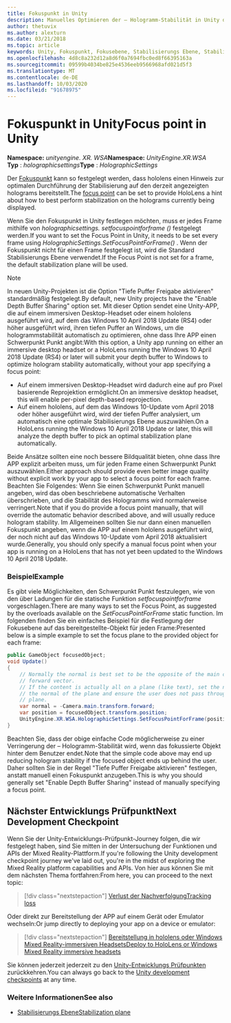 ```yaml
---
title: Fokuspunkt in Unity
description: Manuelles Optimieren der – Hologramm-Stabilität in Unity durch Festlegen des Fokus Punkts
author: thetuvix
ms.author: alexturn
ms.date: 03/21/2018
ms.topic: article
keywords: Unity, Fokuspunkt, Fokusebene, Stabilisierungs Ebene, Stabilisierungs Punkt, neuprojektion, LSR, tiefen Puffer
ms.openlocfilehash: 4d8c8a232d12a8d6f0a7694fbc0ed8f66395163a
ms.sourcegitcommit: 09599b4034be825e4536eeb9566968afd021d5f3
ms.translationtype: MT
ms.contentlocale: de-DE
ms.lasthandoff: 10/03/2020
ms.locfileid: "91678975"
---
```

# <a name="focus-point-in-unity"></a><span data-ttu-id="a6d1e-104">Fokuspunkt in Unity</span><span class="sxs-lookup"><span data-stu-id="a6d1e-104">Focus point in Unity</span></span>

<span data-ttu-id="a6d1e-105">**Namespace:** *unityengine. XR. WSA*</span><span class="sxs-lookup"><span data-stu-id="a6d1e-105">**Namespace:** *UnityEngine.XR.WSA*</span></span><br>
<span data-ttu-id="a6d1e-106">**Typ** : *holographicsettings*</span><span class="sxs-lookup"><span data-stu-id="a6d1e-106">**Type** : *HolographicSettings*</span></span>

<span data-ttu-id="a6d1e-107">Der [Fokuspunkt](../platform-capabilities-and-apis/hologram-stability.md#reprojection) kann so festgelegt werden, dass hololens einen Hinweis zur optimalen Durchführung der Stabilisierung auf den derzeit angezeigten holograms bereitstellt.</span><span class="sxs-lookup"><span data-stu-id="a6d1e-107">The [focus point](../platform-capabilities-and-apis/hologram-stability.md#reprojection) can be set to provide HoloLens a hint about how to best perform stabilization on the holograms currently being displayed.</span></span>

<span data-ttu-id="a6d1e-108">Wenn Sie den Fokuspunkt in Unity festlegen möchten, muss er jedes Frame mithilfe von *holographicsettings. setfocuspointforframe ()* festgelegt werden.</span><span class="sxs-lookup"><span data-stu-id="a6d1e-108">If you want to set the Focus Point in Unity, it needs to be set every frame using *HolographicSettings.SetFocusPointForFrame()* .</span></span> <span data-ttu-id="a6d1e-109">Wenn der Fokuspunkt nicht für einen Frame festgelegt ist, wird die Standard Stabilisierungs Ebene verwendet.</span><span class="sxs-lookup"><span data-stu-id="a6d1e-109">If the Focus Point is not set for a frame, the default stabilization plane will be used.</span></span>

> [!NOTE]
> <span data-ttu-id="a6d1e-110">In neuen Unity-Projekten ist die Option "Tiefe Puffer Freigabe aktivieren" standardmäßig festgelegt.</span><span class="sxs-lookup"><span data-stu-id="a6d1e-110">By default, new Unity projects have the "Enable Depth Buffer Sharing" option set.</span></span>  <span data-ttu-id="a6d1e-111">Mit dieser Option sendet eine Unity-APP, die auf einem immersiven Desktop-Headset oder einem hololens ausgeführt wird, auf dem das Windows 10 April 2018 Update (RS4) oder höher ausgeführt wird, ihren tiefen Puffer an Windows, um die hologrammstabilität automatisch zu optimieren, ohne dass Ihre APP einen Schwerpunkt Punkt angibt:</span><span class="sxs-lookup"><span data-stu-id="a6d1e-111">With this option, a Unity app running on either an immersive desktop headset or a HoloLens running the Windows 10 April 2018 Update (RS4) or later will submit your depth buffer to Windows to optimize hologram stability automatically, without your app specifying a focus point:</span></span>
> * <span data-ttu-id="a6d1e-112">Auf einem immersiven Desktop-Headset wird dadurch eine auf pro Pixel basierende Reprojektion ermöglicht.</span><span class="sxs-lookup"><span data-stu-id="a6d1e-112">On an immersive desktop headset, this will enable per-pixel depth-based reprojection.</span></span>
> * <span data-ttu-id="a6d1e-113">Auf einem hololens, auf dem das Windows 10-Update vom April 2018 oder höher ausgeführt wird, wird der tiefen Puffer analysiert, um automatisch eine optimale Stabilisierungs Ebene auszuwählen.</span><span class="sxs-lookup"><span data-stu-id="a6d1e-113">On a HoloLens running the Windows 10 April 2018 Update or later, this will analyze the depth buffer to pick an optimal stabilization plane automatically.</span></span>
>
> <span data-ttu-id="a6d1e-114">Beide Ansätze sollten eine noch bessere Bildqualität bieten, ohne dass Ihre APP explizit arbeiten muss, um für jeden Frame einen Schwerpunkt Punkt auszuwählen.</span><span class="sxs-lookup"><span data-stu-id="a6d1e-114">Either approach should provide even better image quality without explicit work by your app to select a focus point for each frame.</span></span>  <span data-ttu-id="a6d1e-115">Beachten Sie Folgendes: Wenn Sie einen Schwerpunkt Punkt manuell angeben, wird das oben beschriebene automatische Verhalten überschrieben, und die Stabilität des Hologramms wird normalerweise verringert.</span><span class="sxs-lookup"><span data-stu-id="a6d1e-115">Note that if you do provide a focus point manually, that will override the automatic behavior described above, and will usually reduce hologram stability.</span></span>  <span data-ttu-id="a6d1e-116">Im Allgemeinen sollten Sie nur dann einen manuellen Fokuspunkt angeben, wenn die APP auf einem hololens ausgeführt wird, der noch nicht auf das Windows 10-Update vom April 2018 aktualisiert wurde.</span><span class="sxs-lookup"><span data-stu-id="a6d1e-116">Generally, you should only specify a manual focus point when your app is running on a HoloLens that has not yet been updated to the Windows 10 April 2018 Update.</span></span>

### <a name="example"></a><span data-ttu-id="a6d1e-117">Beispiel</span><span class="sxs-lookup"><span data-stu-id="a6d1e-117">Example</span></span>

<span data-ttu-id="a6d1e-118">Es gibt viele Möglichkeiten, den Schwerpunkt Punkt festzulegen, wie von den über Ladungen für die statische Funktion *setfocuspointforframe* vorgeschlagen.</span><span class="sxs-lookup"><span data-stu-id="a6d1e-118">There are many ways to set the Focus Point, as suggested by the overloads available on the *SetFocusPointForFrame* static function.</span></span> <span data-ttu-id="a6d1e-119">Im folgenden finden Sie ein einfaches Beispiel für die Festlegung der Fokusebene auf das bereitgestellte-Objekt für jeden Frame:</span><span class="sxs-lookup"><span data-stu-id="a6d1e-119">Presented below is a simple example to set the focus plane to the provided object for each frame:</span></span>

```cs
public GameObject focusedObject;
void Update()
{
    // Normally the normal is best set to be the opposite of the main camera's
    // forward vector.
    // If the content is actually all on a plane (like text), set the normal to
    // the normal of the plane and ensure the user does not pass through the
    // plane.
    var normal = -Camera.main.transform.forward;     
    var position = focusedObject.transform.position;
    UnityEngine.XR.WSA.HolographicSettings.SetFocusPointForFrame(position, normal);
}
```

<span data-ttu-id="a6d1e-120">Beachten Sie, dass der obige einfache Code möglicherweise zu einer Verringerung der – Hologramm-Stabilität wird, wenn das fokussierte Objekt hinter dem Benutzer endet.</span><span class="sxs-lookup"><span data-stu-id="a6d1e-120">Note that the simple code above may end up reducing hologram stability if the focused object ends up behind the user.</span></span>  <span data-ttu-id="a6d1e-121">Daher sollten Sie in der Regel "Tiefe Puffer Freigabe aktivieren" festlegen, anstatt manuell einen Fokuspunkt anzugeben.</span><span class="sxs-lookup"><span data-stu-id="a6d1e-121">This is why you should generally set "Enable Depth Buffer Sharing" instead of manually specifying a focus point.</span></span>

## <a name="next-development-checkpoint"></a><span data-ttu-id="a6d1e-122">Nächster Entwicklungs Prüfpunkt</span><span class="sxs-lookup"><span data-stu-id="a6d1e-122">Next Development Checkpoint</span></span>

<span data-ttu-id="a6d1e-123">Wenn Sie der Unity-Entwicklungs-Prüfpunkt-Journey folgen, die wir festgelegt haben, sind Sie mitten in der Untersuchung der Funktionen und APIs der Mixed Reality-Plattform.</span><span class="sxs-lookup"><span data-stu-id="a6d1e-123">If you're following the Unity development checkpoint journey we've laid out, you're in the midst of exploring the Mixed Reality platform capabilities and APIs.</span></span> <span data-ttu-id="a6d1e-124">Von hier aus können Sie mit dem nächsten Thema fortfahren:</span><span class="sxs-lookup"><span data-stu-id="a6d1e-124">From here, you can proceed to the next topic:</span></span>

> [!div class="nextstepaction"]
> [<span data-ttu-id="a6d1e-125">Verlust der Nachverfolgung</span><span class="sxs-lookup"><span data-stu-id="a6d1e-125">Tracking loss</span></span>](tracking-loss-in-unity.md)

<span data-ttu-id="a6d1e-126">Oder direkt zur Bereitstellung der APP auf einem Gerät oder Emulator wechseln:</span><span class="sxs-lookup"><span data-stu-id="a6d1e-126">Or jump directly to deploying your app on a device or emulator:</span></span>

> [!div class="nextstepaction"]
> [<span data-ttu-id="a6d1e-127">Bereitstellung in hololens oder Windows Mixed Reality-immersiven Headsets</span><span class="sxs-lookup"><span data-stu-id="a6d1e-127">Deploy to HoloLens or Windows Mixed Reality immersive headsets</span></span>](../platform-capabilities-and-apis/using-visual-studio.md)

<span data-ttu-id="a6d1e-128">Sie können jederzeit jederzeit zu den [Unity-Entwicklungs Prüfpunkten](unity-development-overview.md#3-platform-capabilities-and-apis) zurückkehren.</span><span class="sxs-lookup"><span data-stu-id="a6d1e-128">You can always go back to the [Unity development checkpoints](unity-development-overview.md#3-platform-capabilities-and-apis) at any time.</span></span>

### <a name="see-also"></a><span data-ttu-id="a6d1e-129">Weitere Informationen</span><span class="sxs-lookup"><span data-stu-id="a6d1e-129">See also</span></span>
* [<span data-ttu-id="a6d1e-130">Stabilisierungs Ebene</span><span class="sxs-lookup"><span data-stu-id="a6d1e-130">Stabilization plane</span></span>](../platform-capabilities-and-apis/hologram-stability.md#reprojection)
